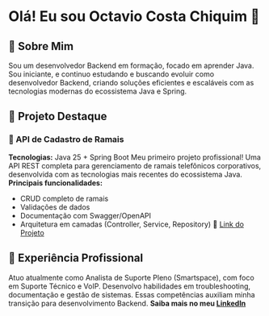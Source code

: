 # Olá! Eu sou Octavio Costa Chiquim 👋
## 🚀 Sobre Mim
Sou um desenvolvedor Backend em formação, focado em aprender Java. Sou iniciante, e continuo estudando e buscando evoluir como desenvolvedor Backend, criando soluções eficientes e escaláveis com as tecnologias modernas do ecossistema Java e Spring.
## 💼 Projeto Destaque
### 🏢 API de Cadastro de Ramais
**Tecnologias:** Java 25 + Spring Boot
Meu primeiro projeto profissional! Uma API REST completa para gerenciamento de ramais telefônicos corporativos, desenvolvida com as tecnologias mais recentes do ecossistema Java.
**Principais funcionalidades:**
- CRUD completo de ramais
- Validações de dados
- Documentação com Swagger/OpenAPI
- Arquitetura em camadas (Controller, Service, Repository)
🔗 [Link do Projeto](https://github.com/OctavioCostaChiquim/cadastro-ramais)
## 🎯 Experiência Profissional
Atuo atualmente como Analista de Suporte Pleno (Smartspace), com foco em Suporte Técnico e VoIP. Desenvolvo habilidades em troubleshooting, documentação e gestão de sistemas. Essas competências auxiliam minha transição para desenvolvimento Backend.
**Saiba mais no meu [LinkedIn](https://www.linkedin.com/in/octaviochiquim-voip-dev/)**
